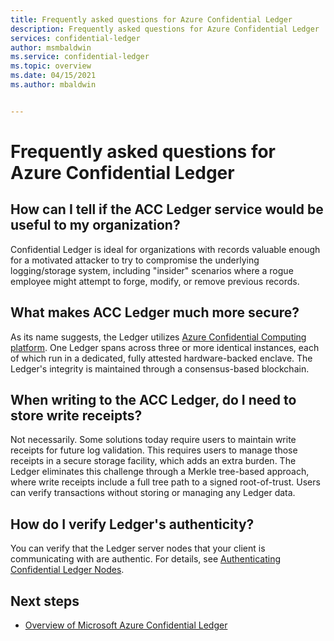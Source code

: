 ```yaml
---
title: Frequently asked questions for Azure Confidential Ledger
description: Frequently asked questions for Azure Confidential Ledger
services: confidential-ledger
author: msmbaldwin
ms.service: confidential-ledger
ms.topic: overview
ms.date: 04/15/2021
ms.author: mbaldwin


---
```


# Frequently asked questions for Azure Confidential Ledger

## How can I tell if the ACC Ledger service would be useful to my organization?

Confidential Ledger is ideal for organizations with records valuable enough for a motivated attacker to try to compromise the underlying logging/storage system, including "insider" scenarios where a rogue employee might attempt to forge, modify, or remove previous records.

## What makes ACC Ledger much more secure?

As its name suggests, the Ledger utilizes [Azure Confidential Computing platform](../confidential-computing/index.yml). One Ledger spans across three or more identical instances, each of which run in a dedicated, fully attested hardware-backed enclave. The Ledger's integrity is maintained through a consensus-based blockchain.

## When writing to the ACC Ledger, do I need to store write receipts?

Not necessarily. Some solutions today require users to maintain write receipts for future log validation. This requires users to manage those receipts in a secure storage facility, which adds an extra burden. The Ledger eliminates this challenge through a Merkle tree-based approach, where write receipts include a full tree path to a signed root-of-trust. Users can verify transactions without storing or managing any Ledger data.

## How do I verify Ledger's authenticity?

You can verify that the Ledger server nodes that your client is communicating with are authentic. For details, see [Authenticating Confidential Ledger Nodes](authenticate-ledger-nodes.md).



## Next steps

- [Overview of Microsoft Azure Confidential Ledger](overview.md)